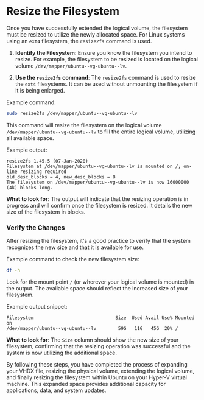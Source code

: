 # Resize the Filesystem

Once you have successfully extended the logical volume, the filesystem must be resized to utilize the newly allocated space. For Linux systems using an `ext4` filesystem, the `resize2fs` command is used.

1. **Identify the Filesystem**: Ensure you know the filesystem you intend to resize. For example, the filesystem to be resized is located on the logical volume `/dev/mapper/ubuntu--vg-ubuntu--lv`.

2. **Use the `resize2fs` command**: The `resize2fs` command is used to resize the `ext4` filesystems. It can be used without unmounting the filesystem if it is being enlarged.

Example command:
```bash
sudo resize2fs /dev/mapper/ubuntu--vg-ubuntu--lv
```

This command will resize the filesystem on the logical volume `/dev/mapper/ubuntu--vg-ubuntu--lv` to fill the entire logical volume, utilizing all available space.

Example output:
```
resize2fs 1.45.5 (07-Jan-2020)
Filesystem at /dev/mapper/ubuntu--vg-ubuntu--lv is mounted on /; on-line resizing required
old_desc_blocks = 4, new_desc_blocks = 8
The filesystem on /dev/mapper/ubuntu--vg-ubuntu--lv is now 16000000 (4k) blocks long.
```

**What to look for**: The output will indicate that the resizing operation is in progress and will confirm once the filesystem is resized. It details the new size of the filesystem in blocks.

### Verify the Changes

After resizing the filesystem, it's a good practice to verify that the system recognizes the new size and that it is available for use.

Example command to check the new filesystem size:
```bash
df -h
```

Look for the mount point `/` (or wherever your logical volume is mounted) in the output. The available space should reflect the increased size of your filesystem.

Example output snippet:
```
Filesystem                              Size  Used Avail Use% Mounted on
/dev/mapper/ubuntu--vg-ubuntu--lv        59G   11G   45G  20% /
```

**What to look for**: The `Size` column should show the new size of your filesystem, confirming that the resizing operation was successful and the system is now utilizing the additional space.

By following these steps, you have completed the process of expanding your VHDX file, resizing the physical volume, extending the logical volume, and finally resizing the filesystem within Ubuntu on your Hyper-V virtual machine. This expanded space provides additional capacity for applications, data, and system updates.
